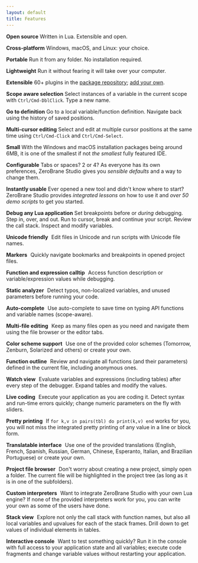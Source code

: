 ```yaml
---
layout: default
title: Features
---
```


**Open source**
Written in Lua. Extensible and open.

**Cross-platform**
Windows, macOS, and Linux: your choice.

**Portable**
Run it from any folder. No installation required.

**Lightweight**
Run it without fearing it will take over your computer.

**Extensible**
60+ plugins in the [package repository](https://github.com/pkulchenko/ZeroBranePackage); [add your own](doc-plugin).

**Scope aware selection**
Select instances of a variable in the current scope with `Ctrl/Cmd-DblClick`. Type a new name.

**Go to definition**
Go to a local variable/function definition. Navigate back using the history of saved positions.

**Multi-cursor editing**
Select and edit at multiple cursor positions at the same time using `Ctrl/Cmd-Click` and `Ctrl/Cmd-Select`.

**Small**
With the Windows and macOS installation packages being around 6MB, it is one of the smallest if not _the smallest_ fully featured IDE.

**Configurable**
Tabs or spaces? 2 or 4? As everyone has its own preferences, ZeroBrane Studio gives you _sensible defaults_ and a way to change them.

**Instantly usable**
Ever opened a new tool and didn't know where to start? ZeroBrane Studio provides _integrated lessons_ on how to use it and _over 50 demo scripts_ to get you started.

**Debug any Lua application**
Set breakpoints before or _during_ debugging. Step in, over, and out. Run to cursor, break and continue your script. Review the call stack. Inspect and modify variables.

**Unicode friendly**
<a href="images/static-analysis.png"><img style="background:url(images/static-analysis.png) -422px -480px" src="images/t.gif" class="inset"/></a>
Edit files in Unicode and run scripts with Unicode file names.

**Markers**
<a href="images/integrated-materials.png"><img style="background:url(images/integrated-materials.png) -311px -682px" src="images/t.gif" class="inset"/></a>
Quickly navigate bookmarks and breakpoints in opened project files.

**Function and expression calltip**
<a href="images/debugging.png"><img style="background:url(images/debugging.png) -392px -460px" src="images/t.gif" class="inset"/></a>
Access function description or variable/expression values while debugging.

**Static analyzer**
<a href="images/static-analysis.png"><img style="background:url(images/static-analysis.png) -260px -720px" src="images/t.gif" class="inset"/></a>
Detect typos, non-localized variables, and unused parameters before running your code.

**Auto-complete**
<a href="images/autocomplete-osx.png"><img style="background:url(images/autocomplete-osx.png) -310px -290px" src="images/t.gif" class="inset"/></a>
Use auto-complete to save time on typing API functions and variable names (scope-aware).

**Multi-file editing**
<a href="images/integrated-materials.png"><img style="background:url(images/integrated-materials.png) -311px -96px" src="images/t.gif" class="inset"/></a>
Keep as many files open as you need and navigate them using the file browser or the editor tabs.

**Color scheme support**
<a href="images/colors-zenburn.png"><img style="background:url(images/colors-zenburn.png) -30px -96px" src="images/t.gif" class="inset"/></a>
Use one of the provided color schemes (Tomorrow, Zenburn, Solarized and others) or create your own.

**Function outline**
<a href="images/debugging.png"><img style="background:url(images/debugging.png) -8px -443px" src="images/t.gif" class="inset"/></a>
Review and navigate all functions (and their parameters) defined in the current file, including anonymous ones.

**Watch view**
<a href="images/debugging.png"><img style="background:url(images/debugging.png) -516px -682px" src="images/t.gif" class="inset"/></a>
Evaluate variables and expressions (including tables) after every step of the debugger. Expand tables and modify the values.

**Live coding**
<a href="images/scratchpad-linux-mint.png"><img style="background:url(images/scratchpad-linux-mint.png) -580px -300px" src="images/t.gif" class="inset"/></a>
Execute your application as you are coding it. Detect syntax and run-time errors quickly; change numeric parameters on the fly with sliders.

**Pretty printing**
<a href="images/debugging.png"><img style="background:url(images/debugging.png) -9px -756px" src="images/t.gif" class="inset"/></a>
If `for k,v in pairs(tbl) do print(k,v) end` works for you, you will not miss the integrated pretty printing of any value in a line or block form.

**Translatable interface**
<a href="images/static-analysis.png"><img style="background:url(images/static-analysis.png) -40px -240px" src="images/t.gif" class="inset"/></a>
Use one of the provided translations (English, French, Spanish, Russian, German, Chinese, Esperanto, Italian, and Brazilian Portuguese) or create your own.

**Project file browser**
<a href="images/debugging.png"><img style="background:url(images/debugging.png) -8px -96px" src="images/t.gif" class="inset"/></a>
Don't worry about creating a new project, simply open a folder. The current file will be highlighted in the project tree (as long as it is in one of the subfolders).

**Custom interpreters**
<img style="background:url(images/integrated-materials.png) -992px -792px" src="images/t.gif" class="inset"/>
Want to integrate ZeroBrane Studio with your own Lua engine? If none of the provided interpreters work for you, you can write your own as some of the users have done.

**Stack view**
<a href="images/debugging.png"><img style="background:url(images/debugging.png) -871px -682px" src="images/t.gif" class="inset"/></a>
Explore not only the call stack with function names, but also all local variables and upvalues for each of the stack frames. Drill down to get values of individual elements in tables.

**Interactive console**
<a href="images/debugging.png"><img style="background:url(images/debugging.png) -8px -682px" src="images/t.gif" class="inset"/></a>
Want to test something quickly? Run it in the console with full access to your application state and all variables; execute code fragments and change variable values without restarting your application.
